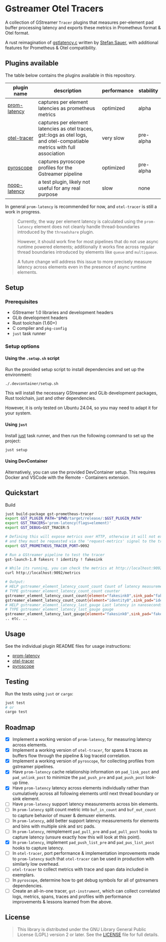 # Gstreamer Otel Tracers

A collection of GStreamer `Tracer` plugins that measures per-element pad buffer processing latency and exports these metrics in Prometheus format & Otel format.

A rust reimagination of [gstlatency.c](https://gitlab.freedesktop.org/gstreamer/gstreamer/-/blob/main/subprojects/gstreamer/plugins/tracers/gstlatency.c) written by [Stefan Sauer](ensonic@users.sf.net), with additional features for Prometheus & Otel compatibility.

## Plugins available

The table below contains the plugins available in this repository.

| plugin name                                 | description                                                                                                               | performance | stability |
| ------------------------------------------- | ------------------------------------------------------------------------------------------------------------------------- | ----------- | --------- |
| [prom-latency](tracer/prometheus/README.md) | captures per element latencies as prometheus metrics                                                                      | optimized   | alpha     |
| [otel-tracer](tracer/otel/README.md)        | captures per element latencies as otel traces, gst::logs as otel logs, and otel-compatiable metrics with full association | very slow   | pre-alpha |
| [pyroscope](tracer/pyroscope/README.md)     | captures pyroscope profiles for the Gstreamer pipeline                                                                    | optimized   | pre-alpha |
| [noop-latency](tracer/noop/README.md)       | a test plugin, likely not useful for any real purpose                                                                     | slow        | none      |

In general `prom-latency` is recommended for now, and `otel-tracer` is still a work in progress.

> Currently, the way per element latency is calculated using the `prom-latency` element does not cleanly handle
> thread-boundaries introduced by the `threadshare` plugin.
>
> However, it should work fine for most pipelines that do not use async runtime powered elements; additionally it works fine across regular thread boundaries introduced by elements like `queue` and `multiqueue`.
>
> A future change will address this issue to more precisely measure latency across elements even in the presence of
> async runtime elements.

## Setup

### Prerequisites

- GStreamer 1.0 libraries and development headers
- GLib development headers
- Rust toolchain (1.60+)
- C compiler and `pkg-config`
- `just` task runner

### Setup options

#### Using the `.setup.sh` script

Run the provided setup script to install dependencies and set up the environment:

```bash
./.devcontainer/setup.sh
```

This will install the necessary GStreamer and GLib development packages, Rust toolchain, just and other dependencies.

However, it is only tested on Ubuntu 24.04, so you may need to adapt it for your system.

#### Using `just`

Install [just](https://github.com/casey/just) task runner, and then run the following command to set up the project:

```bash
just setup
```

#### Using DevContainer

Alternatively, you can use the provided DevContainer setup. This requires Docker and VSCode with the Remote - Containers extension.

## Quickstart

Build

```bash
just build-package gst-prometheus-tracer
export GST_PLUGIN_PATH="$PWD/target/release/:$GST_PLUGIN_PATH"
export GST_TRACERS='prom-latency(flags=element)'
export GST_DEBUG=GST_TRACER:5

# Defining this will expose metrics over HTTP, otherwise it will not expose metrics
# and they must be requested via the 'request-metrics' signal to the tracer.
export GST_PROMETHEUS_TRACER_PORT=9092

# Run a GStreamer pipeline to test the tracer
gst-launch-1.0 fakesrc ! identity ! fakesink

# While its running, you can check the metrics at http://localhost:9092/metrics
curl http://localhost:9092/metrics

# Output:
# HELP gstreamer_element_latency_count_count Count of latency measurements per element
# TYPE gstreamer_element_latency_count_count counter
gstreamer_element_latency_count_count{element="fakesink0",sink_pad="fakesink0.sink",src_pad="identity0.src"} 591573
gstreamer_element_latency_count_count{element="identity0",sink_pad="identity0.sink",src_pad="fakesrc0.src"} 591573
# HELP gstreamer_element_latency_last_gauge Last latency in nanoseconds per element
# TYPE gstreamer_element_latency_last_gauge gauge
gstreamer_element_latency_last_gauge{element="fakesink0",sink_pad="fakesink0.sink",src_pad="identity0.src"} 5104
.. etc. ..
```

## Usage

See the individual plugin README files for usage instructions:

- [prom-latency](tracer/prometheus/README.md)
- [otel-tracer](tracer/otel/README.md)
- [pyroscope](tracer/pyroscope/README.md)

## Testing

Run the tests using `just` or `cargo`:

```bash
just test
# or
cargo test
```

## Roadmap

- [x] Implement a working version of `prom-latency`, for measuring latency across elements.
- [x] Implement a working version of `otel-tracer`, for spans & traces as buffers flow through the pipeline & log traceid correlation.
- [x] Implement a working version of `pyroscope`, for collecting profiles from gstreamer pipelines.
- [x] Have `prom-latency` cache relationship information on `pad_link_post` and `pad_unlink_post` to minimize the `pad_push_pre` and `pad_push_post` look-up time.
- [x] Have `prom-latency` latency across elements individually rather than cumulatively across all following elements until next thread boundary or sink element.
- [ ] Have `prom-latency` support latency measurements across bin elements.
- [ ] In `prom-latency` split count metric into `buf_in_count` and `buf_out_count` to capture behavior of muxer & demuxer elements.
- [ ] In `prom-latency`, add better support latency measurements for elements and bins with multiple sink and src pads.
- [ ] In `prom-latency`, reimplement `pad_pull_pre` and `pad_pull_post` hooks to capture latency (unsure exactly how this will look at this point).
- [x] In `prom-latency`, implement `pad_push_list_pre` and `pad_pus_list_post` hooks to capture latency.
- [ ] In `otel-tracer`, port performance & implementation improvements made to `prom-latency` such that `otel-tracer` can be used in production with similarly low overhead.
- [ ] `otel-tracer` to collect metrics with trace and span data included in exemplars.
- [ ] In `pyroscope`, determine how to get debug symbols for all of gstreamers dependencies.
- [ ] Create an all-in-one tracer, `gst-instrument`, which can collect correlated logs, metrics, spans, traces and profiles with performance improvements & lessons learned from the above.

## License

> This library is distributed under the GNU Library General Public License (LGPL) version 2 or later. See the [LICENSE](LICENSE) file for full details.
